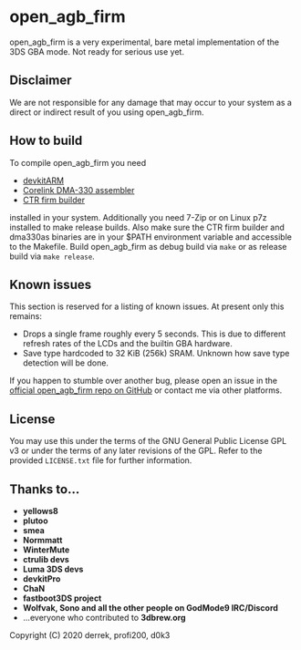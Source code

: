 # open_agb_firm

open_agb_firm is a very experimental, bare metal implementation of the 3DS GBA mode. Not ready for serious use yet.

## Disclaimer
We are not responsible for any damage that may occur to your system as a direct or indirect result of you using open_agb_firm.

## How to build
To compile open_agb_firm you need
* [devkitARM](https://sourceforge.net/projects/devkitpro/)
* [Corelink DMA-330 assembler](https://github.com/profi200/dma330as)
* [CTR firm builder](https://github.com/derrekr/ctr_firm_builder)

installed in your system. Additionally you need 7-Zip or on Linux p7z installed to make release builds. Also make sure the CTR firm builder and dma330as binaries are in your $PATH environment variable and accessible to the Makefile. Build open_agb_firm as debug build via `make` or as release build via `make release`.

## Known issues
This section is reserved for a listing of known issues. At present only this remains:
* Drops a single frame roughly every 5 seconds. This is due to different refresh rates of the LCDs and the builtin GBA hardware.
* Save type hardcoded to 32 KiB (256k) SRAM. Unknown how save type detection will be done.

If you happen to stumble over another bug, please open an issue in the [official open_agb_firm repo on GitHub](https://github.com/profi200/open_agb_firm/issues) or contact me via other platforms.

## License
You may use this under the terms of the GNU General Public License GPL v3 or under the terms of any later revisions of the GPL. Refer to the provided `LICENSE.txt` file for further information.

## Thanks to...
* **yellows8**
* **plutoo**
* **smea**
* **Normmatt**
* **WinterMute**
* **ctrulib devs**
* **Luma 3DS devs**
* **devkitPro**
* **ChaN**
* **fastboot3DS project**
* **Wolfvak, Sono and all the other people on GodMode9 IRC/Discord**
* ...everyone who contributed to **3dbrew.org**

Copyright (C) 2020 derrek, profi200, d0k3
